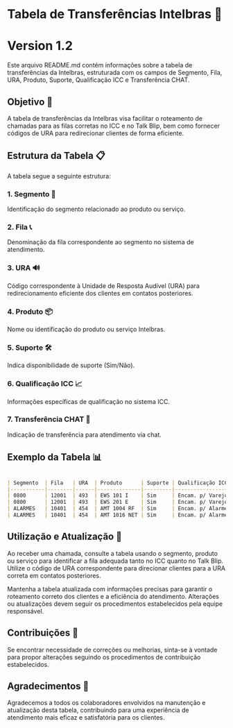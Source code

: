 # Tabela de Transferências Intelbras 🔄
# Version 1.2

Este arquivo README.md contém informações sobre a tabela de transferências da Intelbras, estruturada com os campos de Segmento, Fila, URA, Produto, Suporte, Qualificação ICC e Transferência CHAT.

## Objetivo 🎯

A tabela de transferências da Intelbras visa facilitar o roteamento de chamadas para as filas corretas no ICC e no Talk Blip, bem como fornecer códigos de URA para redirecionar clientes de forma eficiente.

## Estrutura da Tabela 📋

A tabela segue a seguinte estrutura:

### 1. Segmento 📑
Identificação do segmento relacionado ao produto ou serviço.

### 2. Fila 📞
Denominação da fila correspondente ao segmento no sistema de atendimento.

### 3. URA 🔊
Código correspondente à Unidade de Resposta Audível (URA) para redirecionamento eficiente dos clientes em contatos posteriores.

### 4. Produto 📦
Nome ou identificação do produto ou serviço Intelbras.

### 5. Suporte 🛠️
Indica disponibilidade de suporte (Sim/Não).

### 6. Qualificação ICC 📈
Informações específicas de qualificação no sistema ICC.

### 7. Transferência CHAT 💬
Indicação de transferência para atendimento via chat.

## Exemplo da Tabela 📊

```markdown

| Segmento  | Fila   | URA  | Produto      | Suporte | Qualificação ICC      | Transferência CHAT |
|-----------|--------|------|--------------|---------|-----------------------|--------------------|
| 0800      | 12001  | 493  | EWS 101 I    | Sim     | Encam. p/ Varejo Energia | Varejo Energia    |
| 0800      | 12001  | 493  | EWS 201 E    | Sim     | Encam. p/ Varejo Energia | Varejo Energia    |
| ALARMES   | 10401  | 454  | AMT 1004 RF  | Sim     | Encam. p/ Alarmes    | Segurança MG       |
| ALARMES   | 10401  | 454  | AMT 1016 NET | Sim     | Encam. p/ Alarmes    | Segurança MG       |

```

## Utilização e Atualização  🔄

Ao receber uma chamada, consulte a tabela usando o segmento, produto ou serviço para identificar a fila adequada tanto no ICC quanto no Talk Blip. Utilize o código de URA correspondente para direcionar clientes para a URA correta em contatos posteriores.

Mantenha a tabela atualizada com informações precisas para garantir o roteamento correto dos clientes e a eficiência do atendimento. Alterações ou atualizações devem seguir os procedimentos estabelecidos pela equipe responsável.

## Contribuições 🤝

Se encontrar necessidade de correções ou melhorias, sinta-se à vontade para propor alterações seguindo os procedimentos de contribuição estabelecidos.

## Agradecimentos 🙌

Agradecemos a todos os colaboradores envolvidos na manutenção e atualização desta tabela, contribuindo para uma experiência de atendimento mais eficaz e satisfatória para os clientes.

